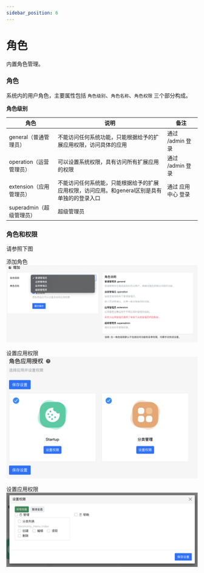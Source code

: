 ```yaml
---
sidebar_position: 6
---
```


# 角色

内置角色管理。

### 角色

系统内的用户角色，主要属性包括 ```角色级别```、```角色名称```、```角色权限``` 三个部分构成。

**角色级别**

|  角色   | 说明  | 备注  |
|  ----  | ----  | ----  |
| general（普通管理员）  | 不能访问任何系统功能，只能根据给予的扩展应用权限，访问具体的应用 | 通过 /admin 登录 |
| operation（运营管理员）  | 可以设置系统权限，具有访问所有扩展应用的权限 | 通过 /admin 登录 |
| extension（应用管理员）  | 不能访问任何系统能，只能根据给予的扩展应用权限，访问应用。和general区别是具有单独的的登录入口 | 通过 应用中心 登录 |
| superadmin（超级管理员）  | 超级管理员 |  |

### 角色和权限

请参照下图

添加角色
![1](./assets/1.png)

设置应用权限
![2](./assets/2.png)

设置应用权限
![3](./assets/3.png)